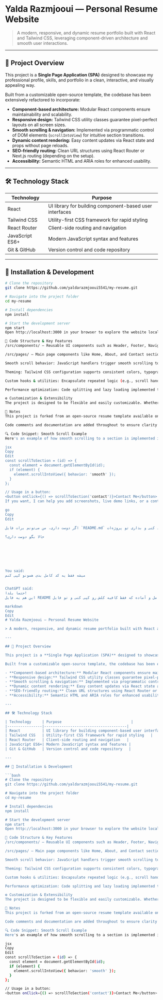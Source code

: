 # Yalda Razmjooui — Personal Resume Website

> A modern, responsive, and dynamic resume portfolio built with React and Tailwind CSS, leveraging component-driven architecture and smooth user interactions.

---

## 🚀 Project Overview

This project is a **Single Page Application (SPA)** designed to showcase my professional profile, skills, and portfolio in a clean, interactive, and visually appealing way.

Built from a customizable open-source template, the codebase has been extensively refactored to incorporate:

- **Component-based architecture:** Modular React components ensure maintainability and scalability.  
- **Responsive design:** Tailwind CSS utility classes guarantee pixel-perfect layouts on all screen sizes.  
- **Smooth scrolling & navigation:** Implemented via programmatic control of DOM elements (`scrollIntoView`) for intuitive section transitions.  
- **Dynamic content rendering:** Easy content updates via React state and props without page reloads.  
- **SEO-friendly routing:** Clean URL structures using React Router or Next.js routing (depending on the setup).  
- **Accessibility:** Semantic HTML and ARIA roles for enhanced usability.

---

## 🛠 Technology Stack

| Technology     | Purpose                                |
|----------------|--------------------------------------|
| React          | UI library for building component-based user interfaces  |
| Tailwind CSS   | Utility-first CSS framework for rapid styling   |
| React Router   | Client-side routing and navigation   |
| JavaScript ES6+| Modern JavaScript syntax and features |
| Git & GitHub   | Version control and code repository   |

---

## 🔧 Installation & Development

```bash
# Clone the repository
git clone https://github.com/yaldarazmjooui5541/my-resume.git

# Navigate into the project folder
cd my-resume

# Install dependencies
npm install

# Start the development server
npm start
Open http://localhost:3000 in your browser to explore the website locally.

🧩 Code Structure & Key Features
/src/components/ — Reusable UI components such as Header, Footer, Navigation, and Section containers.

/src/pages/ — Main page components like Home, About, and Contact sections.

Smooth scroll behavior: JavaScript handlers trigger smooth scrolling to sections on button clicks without full page reloads.

Theming: Tailwind CSS configuration supports consistent colors, typography, and responsive breakpoints.

Custom hooks & utilities: Encapsulate repeated logic (e.g., scroll handlers, data fetching) for clean code.

Performance optimization: Code splitting and lazy loading implemented to improve load times.

⚙️ Customization & Extensibility
The project is designed to be flexible and easily customizable. Whether adding new sections, updating skills, or integrating third-party APIs (e.g., LinkedIn badges, GitHub stats), the modular codebase supports rapid enhancements.

📌 Notes
This project is forked from an open-source resume template available on GitHub and significantly tailored to reflect my personal brand and professional journey.

Code comments and documentation are added throughout to ensure clarity and ease of collaboration.

🔍 Code Snippet: Smooth Scroll Example
Here's an example of how smooth scrolling to a section is implemented in the project:

jsx
Copy
Edit
const scrollToSection = (id) => {
  const element = document.getElementById(id);
  if (element) {
    element.scrollIntoView({ behavior: 'smooth' });
  }
};

// Usage in a button:
<button onClick={() => scrollToSection('contact')}>Contact Me</button>
If you want, I can help you add screenshots, live demo links, or a contribution guide next!

go
Copy
Edit

اگر دوست داری، من می‌تونم برات فایل `README.md` آماده و ذخیره کنم تا مستقیم دانلود کنی و بذاری تو پروژه‌ات.  

حالا بگو دوست داری؟







You said:
میشه فقط یه کد کامل بدی همونو کپی کنم


ChatGPT said:
حتما یلدا!
این هم یه فایل README کامل و آماده که فقط کافیه کلش رو کپی کنی و تو فایل README.md پروژه‌ات بذاری:

markdown
Copy
Edit
# Yalda Razmjooui — Personal Resume Website

> A modern, responsive, and dynamic resume portfolio built with React and Tailwind CSS, leveraging component-driven architecture and smooth user interactions.

---

## 🚀 Project Overview

This project is a **Single Page Application (SPA)** designed to showcase my professional profile, skills, and portfolio in a clean, interactive, and visually appealing way.

Built from a customizable open-source template, the codebase has been extensively refactored to incorporate:

- **Component-based architecture:** Modular React components ensure maintainability and scalability.  
- **Responsive design:** Tailwind CSS utility classes guarantee pixel-perfect layouts on all screen sizes.  
- **Smooth scrolling & navigation:** Implemented via programmatic control of DOM elements (`scrollIntoView`) for intuitive section transitions.  
- **Dynamic content rendering:** Easy content updates via React state and props without page reloads.  
- **SEO-friendly routing:** Clean URL structures using React Router or Next.js routing (depending on the setup).  
- **Accessibility:** Semantic HTML and ARIA roles for enhanced usability.

---

## 🛠 Technology Stack

| Technology     | Purpose                                |
|----------------|--------------------------------------|
| React          | UI library for building component-based user interfaces  |
| Tailwind CSS   | Utility-first CSS framework for rapid styling   |
| React Router   | Client-side routing and navigation   |
| JavaScript ES6+| Modern JavaScript syntax and features |
| Git & GitHub   | Version control and code repository   |

---

## 🔧 Installation & Development

```bash
# Clone the repository
git clone https://github.com/yaldarazmjooui5541/my-resume.git

# Navigate into the project folder
cd my-resume

# Install dependencies
npm install

# Start the development server
npm start
Open http://localhost:3000 in your browser to explore the website locally.

🧩 Code Structure & Key Features
/src/components/ — Reusable UI components such as Header, Footer, Navigation, and Section containers.

/src/pages/ — Main page components like Home, About, and Contact sections.

Smooth scroll behavior: JavaScript handlers trigger smooth scrolling to sections on button clicks without full page reloads.

Theming: Tailwind CSS configuration supports consistent colors, typography, and responsive breakpoints.

Custom hooks & utilities: Encapsulate repeated logic (e.g., scroll handlers, data fetching) for clean code.

Performance optimization: Code splitting and lazy loading implemented to improve load times.

⚙️ Customization & Extensibility
The project is designed to be flexible and easily customizable. Whether adding new sections, updating skills, or integrating third-party APIs (e.g., LinkedIn badges, GitHub stats), the modular codebase supports rapid enhancements.

📌 Notes
This project is forked from an open-source resume template available on GitHub and significantly tailored to reflect my personal brand and professional journey.

Code comments and documentation are added throughout to ensure clarity and ease of collaboration.

🔍 Code Snippet: Smooth Scroll Example
Here's an example of how smooth scrolling to a section is implemented in the project:

jsx
Copy
Edit
const scrollToSection = (id) => {
  const element = document.getElementById(id);
  if (element) {
    element.scrollIntoView({ behavior: 'smooth' });
  }
};

// Usage in a button:
<button onClick={() => scrollToSection('contact')}>Contact Me</button>
